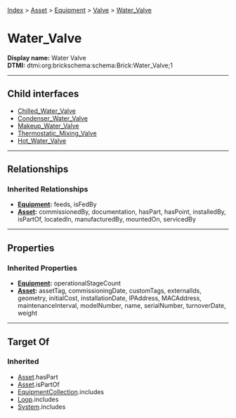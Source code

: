 [Index](../../../../index.md) > [Asset](../../../Asset.md) > [Equipment](../../Equipment.md) > [Valve](../Valve.md) > [Water_Valve](#)
# Water_Valve

**Display name:** Water Valve<br />
**DTMI:** dtmi:org:brickschema:schema:Brick:Water_Valve;1

---

## Child interfaces
* [Chilled_Water_Valve](Chilled_Water_Valve.md)
* [Condenser_Water_Valve](Condenser_Water_Valve.md)
* [Makeup_Water_Valve](Makeup_Water_Valve.md)
* [Thermostatic_Mixing_Valve](Thermostatic_Mixing_Valve.md)
* [Hot_Water_Valve](Hot_Water_Valve/Hot_Water_Valve.md)

---

## Relationships

### Inherited Relationships
* **[Equipment](../../Equipment.md):** feeds, isFedBy
* **[Asset](../../../Asset.md):** commissionedBy, documentation, hasPart, hasPoint, installedBy, isPartOf, locatedIn, manufacturedBy, mountedOn, servicedBy

---

## Properties

### Inherited Properties
* **[Equipment](../../Equipment.md):** operationalStageCount
* **[Asset](../../../Asset.md):** assetTag, commissioningDate, customTags, externalIds, geometry, initialCost, installationDate, IPAddress, MACAddress, maintenanceInterval, modelNumber, name, serialNumber, turnoverDate, weight

---

## Target Of
### Inherited
* [Asset](../../../Asset.md).hasPart
* [Asset](../../../Asset.md).isPartOf
* [EquipmentCollection](../../../../Collection/EquipmentCollection.md).includes
* [Loop](../../../../Collection/Loop/Loop.md).includes
* [System](../../../../Collection/System/System.md).includes
